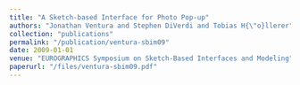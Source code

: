 ```yaml
---
title: "A Sketch-based Interface for Photo Pop-up"
authors: "Jonathan Ventura and Stephen DiVerdi and Tobias H{\"o}llerer"
collection: "publications"
permalink: "/publication/ventura-sbim09"
date: 2009-01-01
venue: "EUROGRAPHICS Symposium on Sketch-Based Interfaces and Modeling"
paperurl: "/files/ventura-sbim09.pdf"
---
```

